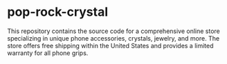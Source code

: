 # pop-rock-crystal
This repository contains the source code for a comprehensive online store specializing in unique phone accessories, crystals, jewelry, and more. The store offers free shipping within the United States and provides a limited warranty for all phone grips.
